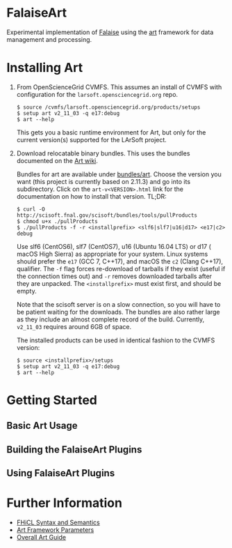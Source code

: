 FalaiseArt
==========

Experimental implementation of [Falaise](https://github.com/supernemo-dbd/falaise) using
the [art](https://art.fnal.gov) framework for data management and processing.


Installing Art
==============

1. From OpenScienceGrid CVMFS. This assumes an install of CVMFS
   with configuration for the `larsoft.opensciencegrid.org` repo.

   ```
   $ source /cvmfs/larsoft.opensciencegrid.org/products/setups
   $ setup art v2_11_03 -q e17:debug
   $ art --help
   ```

   This gets you a basic runtime environment for Art, but only for the
   current version(s) supported for the LArSoft project.

2. Download relocatable binary bundles. This uses the bundles documented
   on the [Art wiki](https://cdcvs.fnal.gov/redmine/projects/cet-is-public/wiki/Get_binary_distributions).

   Bundles for art are available under [bundles/art](https://scisoft.fnal.gov/scisoft/bundles/art/).
   Choose the version you want (this project is currently based on 2.11.3)
   and go into its subdirectory. Click on the `art-v<VERSION>.html` link
   for the documentation on how to install that version. TL;DR:

   ```
   $ curl -O http://scisoft.fnal.gov/scisoft/bundles/tools/pullProducts
   $ chmod u+x ./pullProducts
   $ ./pullProducts -f -r <installprefix> <slf6|slf7|u16|d17> <e17|c2> debug
   ```

   Use slf6 (CentOS6), slf7 (CentOS7), u16 (Ubuntu 16.04 LTS) or d17 (
   macOS High Sierra) as appropriate for your system. Linux systems
   should prefer the `e17` (GCC 7, C++17), and macOS the `c2` (Clang C++17),
   qualifier. The `-f` flag forces re-download of tarballs if they exist
   (useful if the connection times out) and `-r` removes downloaded tarballs
   after they are unpacked. The `<installprefix>` must exist first, and should
   be empty.

   Note that the scisoft server is on a slow connection, so you will
   have to be patient waiting for the downloads. The bundles are also
   rather large as they include an almost complete record of the build.
   Currently, `v2_11_03` requires around 6GB of space.

   The installed products can be used in identical fashion to the CVMFS version:

   ```
   $ source <installprefix>/setups
   $ setup art v2_11_03 -q e17:debug
   $ art --help
   ```

Getting Started
===============
Basic Art Usage
---------------


Building the FalaiseArt Plugins
--------------------------------

Using FalaiseArt Plugins
-------------------------

Further Information
===================
- [FHiCL Syntax and Semantics](https://cdcvs.fnal.gov/redmine/documents/327)
- [Art Framework Parameters](https://cdcvs.fnal.gov/redmine/projects/art/wiki/ART_framework_parameters)
- [Overall Art Guide](https://cdcvs.fnal.gov/redmine/projects/art/wiki)

